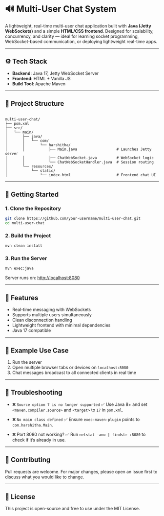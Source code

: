 
# 🔊 Multi-User Chat System

A lightweight, real-time multi-user chat application built with **Java (Jetty WebSockets)** and a simple **HTML/CSS frontend**. Designed for scalability, concurrency, and clarity — ideal for learning socket programming, WebSocket-based communication, or deploying lightweight real-time apps.

---

## ⚙️ Tech Stack

- **Backend**: Java 17, Jetty WebSocket Server
- **Frontend**: HTML + Vanilla JS
- **Build Tool**: Apache Maven

---

## 📁 Project Structure

```

multi-user-chat/
├── pom.xml
├── src/
│   └── main/
│       ├── java/
│       │   └── com/
│       │       └── harshitha/
│       │           ├── Main.java                  # Launches Jetty server
│       │           ├── ChatWebSocket.java         # WebSocket logic
│       │           └── ChatWebSocketHandler.java  # Session routing
│       └── resources/
│           └── static/
│               └── index.html                     # Frontend chat UI

````

---

## 🚀 Getting Started

### 1. Clone the Repository

```bash
git clone https://github.com/your-username/multi-user-chat.git
cd multi-user-chat
````

### 2. Build the Project

```bash
mvn clean install
```

### 3. Run the Server

```bash
mvn exec:java
```

Server runs on: [http://localhost:8080](http://localhost:8080)

---

## 💬 Features

* Real-time messaging with WebSockets
* Supports multiple users simultaneously
* Clean disconnection handling
* Lightweight frontend with minimal dependencies
* Java 17 compatible

---

## 🧪 Example Use Case

1. Run the server
2. Open multiple browser tabs or devices on `localhost:8080`
3. Chat messages broadcast to all connected clients in real time

---

## 📌 Troubleshooting

* ❌ `Source option 7 is no longer supported`
  ✅ Use Java 8+ and set `<maven.compiler.source>` and `<target>` to `17` in `pom.xml`.

* ❌ `No main class defined`
  ✅ Ensure `exec-maven-plugin` points to `com.harshitha.Main`.

* ❌ Port 8080 not working?
  ✅ Run `netstat -ano | findstr :8080` to check if it’s already in use.

---

## 🙌 Contributing

Pull requests are welcome. For major changes, please open an issue first to discuss what you would like to change.

---

## 📄 License

This project is open-source and free to use under the MIT License.



